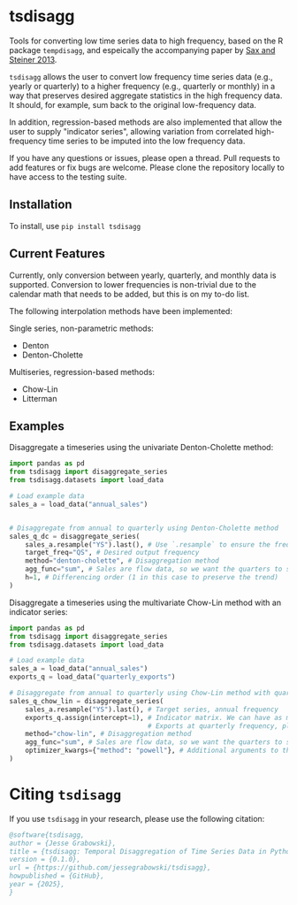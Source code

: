 # tsdisagg
Tools for converting low time series data to high frequency, based on the R package `tempdisagg`, and espeically the accompanying paper by [Sax and Steiner 2013](https://journal.r-project.org/archive/2013-2/sax-steiner.pdf).

`tsdisagg` allows the user to convert low frequency time series data (e.g., yearly or quarterly) to a higher frequency (e.g., quarterly or monthly) in a way that preserves desired aggregate statistics in the high frequency data. It should, for example, sum back to the original low-frequency data.

In addition, regression-based methods are also implemented that allow the user to supply "indicator series", allowing variation from correlated high-frequency time series to be imputed into the low frequency data.

If you have any questions or issues, please open a thread. Pull requests to add features or fix bugs are welcome. Please clone the repository locally to have access to the testing suite.

## Installation
To install, use
`pip install tsdisagg`

## Current Features
Currently, only conversion between yearly, quarterly, and monthly data is supported. Conversion to lower frequencies is non-trivial due to the calendar math that needs to be added, but this is on my to-do list.

The following interpolation methods have been implemented:

Single series, non-parametric methods:
- Denton
- Denton-Cholette

Multiseries, regression-based methods:
- Chow-Lin
- Litterman


## Examples

Disaggregate a timeseries using the univariate Denton-Cholette method:
```python
import pandas as pd
from tsdisagg import disaggregate_series
from tsdisagg.datasets import load_data

# Load example data
sales_a = load_data("annual_sales")


# Disaggregate from annual to quarterly using Denton-Cholette method
sales_q_dc = disaggregate_series(
    sales_a.resample("YS").last(), # Use `.resample` to ensure the frequency is set correctly
    target_freq="QS", # Desired output frequency
    method="denton-cholette", # Disaggregation method
    agg_func="sum", # Sales are flow data, so we want the quarters to sum back to the annual data
    h=1, # Differencing order (1 in this case to preserve the trend)
)
```

Disaggregate a timeseries using the multivariate Chow-Lin method with an indicator series:
```python
import pandas as pd
from tsdisagg import disaggregate_series
from tsdisagg.datasets import load_data

# Load example data
sales_a = load_data("annual_sales")
exports_q = load_data("quarterly_exports")

# Disaggregate from annual to quarterly using Chow-Lin method with quarterly sales as indicator
sales_q_chow_lin = disaggregate_series(
    sales_a.resample("YS").last(), # Target series, annual frequency
    exports_q.assign(intercept=1), # Indicator matrix. We can have as many series as we want here; so we use
                                   # Exports at quarterly frequency, plus a deterministic intercept term.
    method="chow-lin", # Disaggregation method
    agg_func="sum", # Sales are flow data, so we want the quarters to sum back to the annual data
    optimizer_kwargs={"method": "powell"}, # Additional arguments to the optimizer
)
```

# Citing `tsdisagg`
If you use `tsdisagg` in your research, please use the following citation:

```bibtex
@software{tsdisagg,
author = {Jesse Grabowski},
title = {tsdisagg: Temporal Disaggregation of Time Series Data in Python},
version = {0.1.0},
url = {https://github.com/jessegrabowski/tsdisagg},
howpublished = {GitHub},
year = {2025},
}
```
